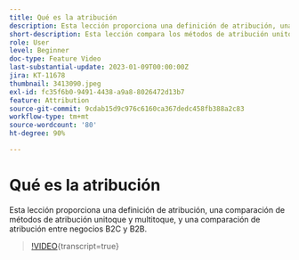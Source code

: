 ```yaml
---
title: Qué es la atribución
description: Esta lección proporciona una definición de atribución, una comparación de métodos de atribución unitoque y multitoque, y una comparación de atribución entre negocios B2C y B2B.
short-description: Esta lección compara los métodos de atribución unitoque y multitoque, y compara la atribución entre los negocios B2C y B2B.
role: User
level: Beginner
doc-type: Feature Video
last-substantial-update: 2023-01-09T00:00:00Z
jira: KT-11678
thumbnail: 3413090.jpeg
exl-id: fc35f6b0-9491-4438-a9a8-8026472d13b7
feature: Attribution
source-git-commit: 9cdab15d9c976c6160ca367dedc458fb388a2c83
workflow-type: tm+mt
source-wordcount: '80'
ht-degree: 90%

---
```


# Qué es la atribución

Esta lección proporciona una definición de atribución, una comparación de métodos de atribución unitoque y multitoque, y una comparación de atribución entre negocios B2C y B2B.

>[!VIDEO](https://video.tv.adobe.com/v/3413090/?learn=on){transcript=true}
